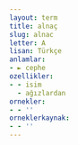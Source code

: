```yaml
---
layout: term
title: alnaç
slug: alnac
letter: A
lisan: Türkçe
anlamlar:
- ► cephe
ozellikler:
- - isim
  - ağızlardan
ornekler:
- - ''
orneklerkaynak:
- - ''
---
```

